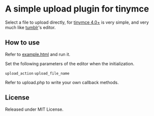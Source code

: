 A simple upload plugin for tinymce
=======================================

Select a file to upload directly, for [tinymce 4.0+](http://www.tinymce.com) is very simple, and very much like [tumblr](http://www.tumblr.com/)'s editor.

How to use
----------

Refer to [example.html](http://zhaoda.github.io/tinymce-upload/example.html) and run it.

Set the following parameters of the editor when the initialization.

`upload_action` `upload_file_name`

Refer to upload.php to write your own callback methods.

License
-------

Released under MIT License.
